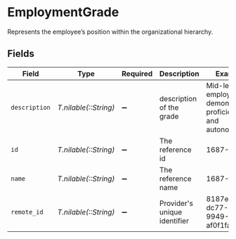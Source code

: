# EmploymentGrade

Represents the employee’s position within the organizational hierarchy.


## Fields

| Field                                                      | Type                                                       | Required                                                   | Description                                                | Example                                                    |
| ---------------------------------------------------------- | ---------------------------------------------------------- | ---------------------------------------------------------- | ---------------------------------------------------------- | ---------------------------------------------------------- |
| `description`                                              | *T.nilable(::String)*                                      | :heavy_minus_sign:                                         | description of the grade                                   | Mid-level employee demonstrating proficiency and autonomy. |
| `id`                                                       | *T.nilable(::String)*                                      | :heavy_minus_sign:                                         | The reference id                                           | 1687-3                                                     |
| `name`                                                     | *T.nilable(::String)*                                      | :heavy_minus_sign:                                         | The reference name                                         | 1687-4                                                     |
| `remote_id`                                                | *T.nilable(::String)*                                      | :heavy_minus_sign:                                         | Provider's unique identifier                               | 8187e5da-dc77-475e-9949-af0f1fa4e4e3                       |